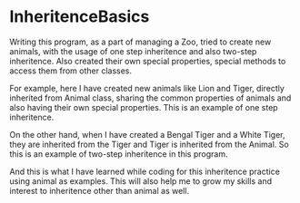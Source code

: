 # InheritenceBasics
Writing this program, as a part of managing a Zoo, tried to create new animals, with the usage of one step inheritence and also two-step inheritence. Also created their own special properties, special methods to access them from other classes. 

For example, here I have created new animals like Lion and Tiger, directly inherited from Animal class, sharing the common properties of animals and also having their own special properties. This is an example of one step inheritence.

On the other hand, when I  have created a Bengal Tiger and a White Tiger, they are inherited from the Tiger and Tiger is inherited from the Animal. So this is an example of two-step inheritence in this program.

And this is what I have learned while coding for this inheritence practice using animal as examples. This will also help me to grow my skills and interest to inheritence other than animal as well. 
